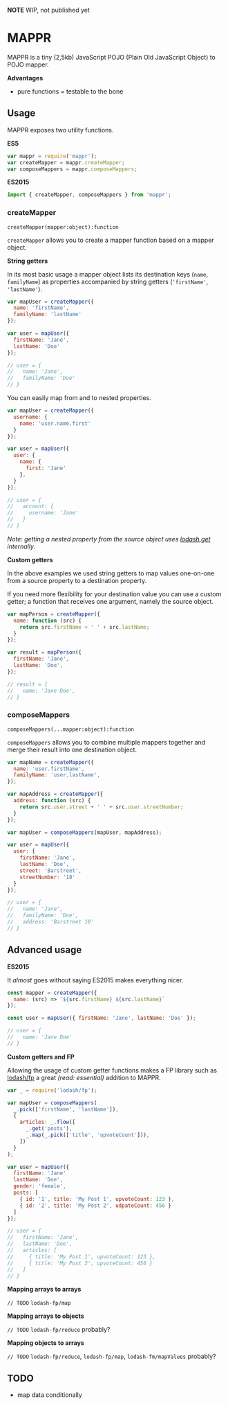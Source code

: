 **NOTE** WIP, not published yet

# MAPPR

MAPPR is a tiny (2,5kb) JavaScript POJO (Plain Old JavaScript Object) to POJO mapper.

**Advantages**

* pure functions = testable to the bone

## Usage

MAPPR exposes two utility functions.

**ES5**

```javascript
var mappr = require('mappr');
var createMapper = mappr.createMapper;
var composeMappers = mappr.composeMappers;
```

**ES2015**

```javascript
import { createMapper, composeMappers } from 'mappr';
```

### createMapper

```
createMapper(mapper:object):function
```

`createMapper` allows you to create a mapper function based on a mapper object.

**String getters**

In its most basic usage a mapper object lists its destination keys (`name`, `familyName`) as properties accompanied by string getters (`'firstName'`, `'lastName'`).

```javascript
var mapUser = createMapper({
  name: 'firstName',
  familyName: 'lastName'
});

var user = mapUser({
  firstName: 'Jane',
  lastName: 'Doe'
});

// user = {
//   name: 'Jane',
//   familyName: 'Doe'
// }
```

You can easily map from and to nested properties.

```javascript
var mapUser = createMapper({
  username: {
    name: 'user.name.first'
  }
});

var user = mapUser({
  user: {
    name: {
      first: 'Jane'
    },
  }
});

// user = {
//   account: {
//     username: 'Jane'
//   }
// }
```

*Note: getting a nested property from the source object uses [lodash.get](https://lodash.com/docs#get) internally.*

**Custom getters**

In the above examples we used string getters to map values one-on-one from a source property to a destination property.

If you need more flexibility for your destination value you can use a custom getter; a function that receives one argument, namely the source object.

```javascript
var mapPerson = createMapper({
  name: function (src) {
    return src.firstName + ' ' + src.lastName;
  }
});

var result = mapPerson({
  firstName: 'Jane',
  lastName: 'Doe',
});

// result = {
//   name: 'Jane Doe',
// }
```

### composeMappers

```
composeMappers(...mapper:object):function
```

`composeMappers` allows you to combine multiple mappers together and merge their result into one destination object.

```javascript
var mapName = createMapper({
  name: 'user.firstName',
  familyName: 'user.lastName',
});

var mapAddress = createMapper({
  address: function (src) {
    return src.user.street + ' ' + src.user.streetNumber;
  }
});

var mapUser = composeMappers(mapUser, mapAddress);

var user = mapUser({
  user: {
    firstName: 'Jane',
    lastName: 'Doe',
    street: 'Barstreet',
    streetNumber: '18'
  }
});

// user = {
//   name: 'Jane',
//   familyName: 'Doe',
//   address: 'Barstreet 18'
// }
```

## Advanced usage

**ES2015**

It *almost* goes without saying ES2015 makes everything nicer.

```javascript
const mapper = createMapper({
  name: (src) => `${src.firstName} ${src.lastName}`
});

const user = mapUser({ firstName: 'Jane', lastName: 'Doe' });

// user = {
//   name: 'Jane Doe'
// }
```

**Custom getters and FP**

Allowing the usage of custom getter functions makes a FP library such as [lodash/fp](https://github.com/lodash/lodash/wiki/FP-Guide) a great *(read: essential)* addition to MAPPR.

```javascript
var _ = require('lodash/fp');

var mapUser = composeMappers(
  _.pick(['firstName', 'lastName']),
  {
    articles: _.flow([
      _.get('posts'),
      _.map(_.pick(['title', 'upvoteCount'])),
    ])
  }
);

var user = mapUser({
  firstName: 'Jane'
  lastName: 'Doe',
  gender: 'female',
  posts: [
    { id: '1', title: 'My Post 1', upvoteCount: 123 },
    { id: '2', title: 'My Post 2', udpateCount: 456 }
  ]
});

// user = {
//   firstName: 'Jane',
//   lastName: 'Doe',
//   articles: [
//     { title: 'My Post 1', upvoteCount: 123 },
//     { title: 'My Post 2', upvoteCount: 456 }
//   ]
// }
```

**Mapping arrays to arrays**

`// TODO` `lodash-fp/map`

**Mapping arrays to objects**

`// TODO` `lodash-fp/reduce` probably?

**Mapping objects to arrays**

`// TODO` `lodash-fp/reduce`, `lodash-fp/map`, `lodash-fm/mapValues` probably?

## TODO

* map data conditionally

